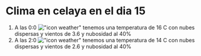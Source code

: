 # Clima en celaya en el dia 15

1. A las 0:0 !["icon weather"](http://openweathermap.org/img/w/03n.png) tenemos una temperatura de 16 C con nubes dispersas y  vientos de 3.6 y nubosidad al 40%
1. A las 2:0 !["icon weather"](http://openweathermap.org/img/w/03n.png) tenemos una temperatura de 14 C con nubes dispersas y  vientos de 2.6 y nubosidad al 40%
